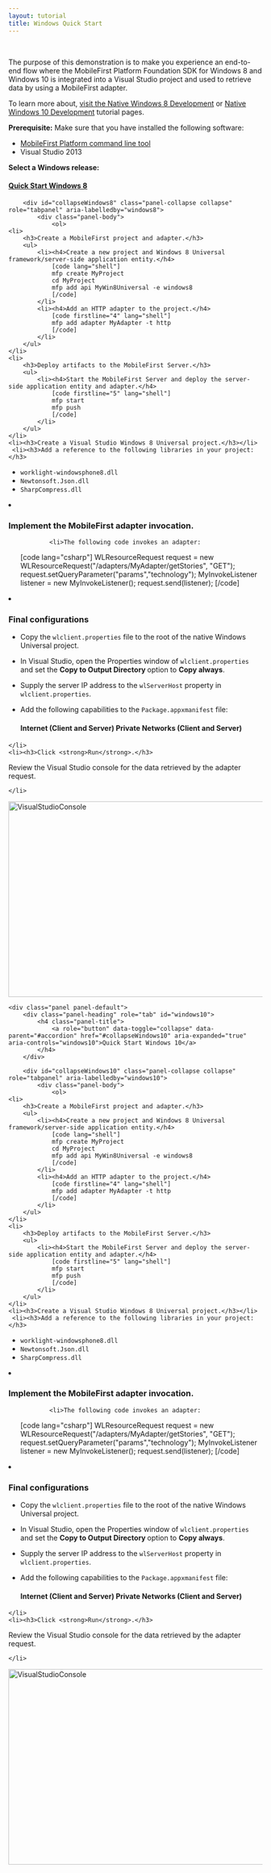 ```yaml
---
layout: tutorial
title: Windows Quick Start
---
```

<br>
<p>The purpose of this demonstration is to make you experience an end-to-end flow where the MobileFirst Platform Foundation SDK for Windows 8 and Windows 10 is integrated into a Visual Studio project and used to retrieve data by using a MobileFirst adapter.</p>

<p>To learn more about, <a href="../windows-8-tutorials">visit the Native Windows 8 Development</a> or <a href="../windows-10-tutorials">Native Windows 10 Development</a> tutorial pages.

<p><b>Prerequisite:</b> Make sure that you have installed the following software:</p>
<ul>
    <li><a href="{{site.baseurl}}/downloads/">MobileFirst Platform command line tool</a></li>
    <li>Visual Studio 2013</li>
</ul>

<p><b>Select a Windows release:</b></p>


<div class="panel-group" id="accordion" role="tablist" aria-multiselectable="true">
    <div class="panel panel-default">
        <div class="panel-heading" role="tab" id="windows8">
            <h4 class="panel-title">
                <a role="button" data-toggle="collapse" data-parent="#accordion" href="#collapseWindows8" aria-expanded="true" aria-controls="windows8">Quick Start Windows 8</a>
            </h4>
        </div>

        <div id="collapseWindows8" class="panel-collapse collapse" role="tabpanel" aria-labelledby="windows8">
            <div class="panel-body">
                <ol>
    <li>
        <h3>Create a MobileFirst project and adapter.</h3>
        <ul>
            <li><h4>Create a new project and Windows 8 Universal framework/server-side application entity.</h4>
                [code lang="shell"]
                mfp create MyProject
                cd MyProject
                mfp add api MyWin8Universal -e windows8
                [/code]
            </li>
            <li><h4>Add an HTTP adapter to the project.</h4>
                [code firstline="4" lang="shell"]
                mfp add adapter MyAdapter -t http
                [/code]
            </li>
        </ul>
    </li>
    <li>
        <h3>Deploy artifacts to the MobileFirst Server.</h3>
        <ul>
            <li><h4>Start the MobileFirst Server and deploy the server-side application entity and adapter.</h4>
                [code firstline="5" lang="shell"]
                mfp start
                mfp push
                [/code]
            </li>
        </ul>
    </li>
    <li><h3>Create a Visual Studio Windows 8 Universal project.</h3></li>
     <li><h3>Add a reference to the following libraries in your project:</h3>

 <ul>
<li><code>worklight-windowsphone8.dll</code></li>
<li><code>Newtonsoft.Json.dll</code></li>
<li><code>SharpCompress.dll</code></li>
</ul>
    </li>
    <li>
        <h3>Implement the MobileFirst adapter invocation.</h3>
        <ul>

            <li>The following code invokes an adapter:
[code lang="csharp"]
WLResourceRequest request = new WLResourceRequest("/adapters/MyAdapter/getStories", "GET");
request.setQueryParameter("params","technology");
MyInvokeListener listener = new MyInvokeListener();
request.send(listener);
[/code]
            </li>
        </ul>
    </li>
    <li><h3>Final configurations</h3>

<ul>
   <li>Copy the <code>wlclient.properties</code> file to the root of the native Windows Universal project.</li>
</ul>

<ul>
   <li>In Visual Studio, open the Properties window of <code>wlclient.properties</code> and set the <strong>Copy to Output Directory </strong> option to <strong>Copy always</strong>.</li></ul>

<ul>
   <li>Supply the server IP address to the <code>wlServerHost</code> property in <code>wlclient.properties</code>.</li>
</ul>

<ul>
   <li>Add the following capabilities to the <code>Package.appxmanifest</code> file:
<h4>Internet (Client and Server)
Private Networks (Client and Server)</h4></li>
</ul>

    </li>
    <li><h3>Click <strong>Run</strong>.</h3>
Review the Visual Studio console for the data retrieved by the adapter request.

    </li>
</ol>

<a href="https://developer.ibm.com/mobilefirstplatform/wp-content/uploads/sites/32/2015/05/VisualStudioConsole.png"><img src="https://developer.ibm.com/mobilefirstplatform/wp-content/uploads/sites/32/2015/05/VisualStudioConsole-1024x405.png" alt="VisualStudioConsole" width="980" height="388" class="aligncenter size-large wp-image-14788" /></a>
            </div>
        </div>
    </div>

    <div class="panel panel-default">
        <div class="panel-heading" role="tab" id="windows10">
            <h4 class="panel-title">
                <a role="button" data-toggle="collapse" data-parent="#accordion" href="#collapseWindows10" aria-expanded="true" aria-controls="windows10">Quick Start Windows 10</a>
            </h4>
        </div>

        <div id="collapseWindows10" class="panel-collapse collapse" role="tabpanel" aria-labelledby="windows10">
            <div class="panel-body">
                <ol>
    <li>
        <h3>Create a MobileFirst project and adapter.</h3>
        <ul>
            <li><h4>Create a new project and Windows 8 Universal framework/server-side application entity.</h4>
                [code lang="shell"]
                mfp create MyProject
                cd MyProject
                mfp add api MyWin8Universal -e windows8
                [/code]
            </li>
            <li><h4>Add an HTTP adapter to the project.</h4>
                [code firstline="4" lang="shell"]
                mfp add adapter MyAdapter -t http
                [/code]
            </li>
        </ul>
    </li>
    <li>
        <h3>Deploy artifacts to the MobileFirst Server.</h3>
        <ul>
            <li><h4>Start the MobileFirst Server and deploy the server-side application entity and adapter.</h4>
                [code firstline="5" lang="shell"]
                mfp start
                mfp push
                [/code]
            </li>
        </ul>
    </li>
    <li><h3>Create a Visual Studio Windows 8 Universal project.</h3></li>
     <li><h3>Add a reference to the following libraries in your project:</h3>

 <ul>
<li><code>worklight-windowsphone8.dll</code></li>
<li><code>Newtonsoft.Json.dll</code></li>
<li><code>SharpCompress.dll</code></li>
</ul>
    </li>
    <li>
        <h3>Implement the MobileFirst adapter invocation.</h3>
        <ul>

            <li>The following code invokes an adapter:
[code lang="csharp"]
WLResourceRequest request = new WLResourceRequest("/adapters/MyAdapter/getStories", "GET");
request.setQueryParameter("params","technology");
MyInvokeListener listener = new MyInvokeListener();
request.send(listener);
[/code]
            </li>
        </ul>
    </li>
    <li><h3>Final configurations</h3>

<ul>
   <li>Copy the <code>wlclient.properties</code> file to the root of the native Windows Universal project.</li>
</ul>

<ul>
   <li>In Visual Studio, open the Properties window of <code>wlclient.properties</code> and set the <strong>Copy to Output Directory </strong> option to <strong>Copy always</strong>.</li></ul>

<ul>
   <li>Supply the server IP address to the <code>wlServerHost</code> property in <code>wlclient.properties</code>.</li>
</ul>

<ul>
   <li>Add the following capabilities to the <code>Package.appxmanifest</code> file:
<h4>Internet (Client and Server)
Private Networks (Client and Server)</h4></li>
</ul>

    </li>
    <li><h3>Click <strong>Run</strong>.</h3>
Review the Visual Studio console for the data retrieved by the adapter request.

    </li>
</ol>

<a href="https://developer.ibm.com/mobilefirstplatform/wp-content/uploads/sites/32/2015/05/VisualStudioConsole.png"><img src="https://developer.ibm.com/mobilefirstplatform/wp-content/uploads/sites/32/2015/05/VisualStudioConsole-1024x405.png" alt="VisualStudioConsole" width="980" height="388" class="aligncenter size-large wp-image-14788" /></a>
            </div>
        </div>
    </div>
</div>
